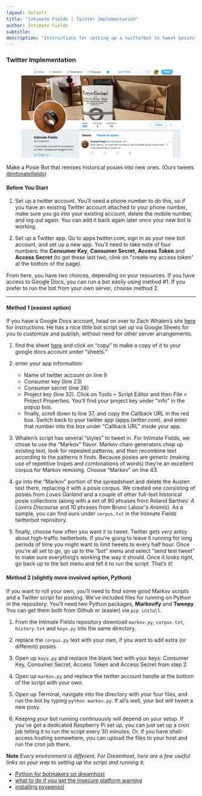 ```yaml
---
layout: default
title: "Intimate Fields | Twitter Implementation"
author: Intimate Fields
subtitle: 
description: "Instructions for setting up a twitterbot to tweet posies"
---
```

### Twitter Implementation


<figure>
<img src="img/twitter.jpg" class="img-responsive">
</figure>


Make a Posie Bot that remixes historical posies into new ones. (Ours tweets [@intimatefields](https://twitter.com/intimatefields))

#### Before You Start

1. Set up a twitter account. You’ll need a phone number to do this, so if you have an existing Twitter account attached to your phone number, make sure you go into your existing account, delete the mobile number, and log out again. You can add it back again later once your new bot is working.

2. Set up a Twitter app. Go to apps.twitter.com, sign in as your new bot account, and set up a new app. You’ll need to take note of four numbers: the **Consumer Key**, **Consumer Secret**, **Access Token** and **Access Secret** (to get these last two, clink on "create my access token" at the bottom of the page).

From here, you have two choices, depending on your resources. If you have access to Google Docs, you can run a bot easily using method #1. If you prefer to run the bot from your own server, choose method 2.

***
#### Method 1 (easiest option)

If you have a Google Docs account, head on over to Zach Whalen’s site [here](http://www.zachwhalen.net/posts/how-to-make-a-twitter-bot-with-google-spreadsheets-version-04/) for instructions. He has a nice little bot script set up via Google Sheets for you to customize and publish, without need for other server arrangements.

1. find the sheet [here](https://docs.google.com/spreadsheets/d/1Cbg_6pYN04XtDHpDLtxAP3ExQEBL8PYBXBQ1E5_Sq30/copy) and click on “copy” to make a copy of it to your google docs account under “sheets.”

2. enter your app information: 
    - Name of twitter account on line 9
    - Consumer key (line 23)
    - Consumer secret (line 26)
    - Project key (line 32). Click on Tools > Script Editor and then File > Project Properties. You'll find your project key under "info" in the popup box.
    - finally, scroll down to line 37, and copy the Callback URL in the red box. Switch back to your twitter app (apps.twitter.com), and enter that number into the box under "Callback URL" inside your app.
    
3. Whalen’s script has several “styles” to tweet in. For Intimate Fields, we chose to use the “Markov” flavor. Markov chain generators chop up existing text, look for repeated patterns, and then recombine text according to the patterns it finds. Because posies are generic (making use of repetitive tropes and combinations of words) they’re an excellent corpus for Markov remixing. Choose “Markov” on line 43.

4. go into the “Markov” portion of the spreadsheet and delete the Austen text there, replacing it with a posie corpus. We created one consisting of posies from *Loves Garland* and a couple of other full-text historical posie collections (along with a set of 90 phrases from Roland Barthes’ *A Lovers Discourse* and 10 phrases from Bruno Latour's *Aramis*). As a sample, you can find ours under `corpus.txt` in the Intimate Fields twitterbot repository.

5. finally, choose how often you want it to tweet. Twitter gets *very* antsy about high-traffic twitterbots. If you’re going to leave it running for long periods of time you might want to limit tweets to every half hour. Once you’re all set to go, go up to the “bot” menu and select “send test tweet” to make sure everything’s working the way it should. Once it looks right, go back up to the bot menu and tell it to run the script. That’s it!

#### Method 2 (slightly more involved option, Python)

If you want to roll your own, you’ll need to find some good Markov scripts and a Twitter script for posting. We’ve included files for running on Python in the repository. You’ll need two Python packages, **Markovify** and **Tweepy**. You can get them both from Github or (easier) via `pip install`.

1. From the Intimate Fields repository download `markov.py`, `corpus.txt`, `history.txt` and `keys.py` into the same directory.

2. replace the `corpus.py` text with your own, if you want to add extra (or different) posies

3. Open up `keys.py` and replace the blank text with your keys: Consumer Key, Consumer Secret, Access Token and Access Secret from step 2.

4. Open up `markov.py` and replace the twitter account handle at the bottom of the script with your own.

5. Open up Terminal, navigate into the directory with your four files, and run the bot by typing `python markov.py`. If all’s well, your bot will tweet a new posy.

6. Keeping your bot running continuously will depend on your setup. If you’ve got a dedicated Raspberry Pi set up, you can just set up a cron job telling it to run the script every 30 minutes. Or, if you have shell-access hosting somewhere, you can upload the files to your host and run the cron job there.

**Note** *Every environment is different. For Dreamhost, here are a few useful links on your way to setting up the script and running it:*

- [Python for botmakers on dreamhost](https://gist.github.com/moonmilk/8d78032debd16f31a8a9)
- [what to do if you get the insecure platform warning](https://urllib3.readthedocs.org/en/latest/security.html#insecureplatformwarning)
- [installing pyopenssl](https://urllib3.readthedocs.org/en/latest/security.html#openssl-pyopenssl)
